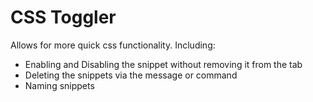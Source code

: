 # CSS Toggler

Allows for more quick css functionality.
Including:
- Enabling and Disabling the snippet without removing it from the tab
- Deleting the snippets via the message or command
- Naming snippets